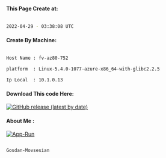
   
#### This Page Create at:

```bash

2022-04-29 - 03:38:08 UTC

```

#### Create By Machine:

```bash

Host Name : fv-az80-752

platform  : Linux-5.4.0-1077-azure-x86_64-with-glibc2.2.5

Ip Local  : 10.1.0.13

```
#### Download This code Here:

[![GitHub release (latest by date)](https://img.shields.io/github/v/release/Gosdan-Movsesian/Gosdan?style=for-the-badge&label=Download)](https://github.com/Gosdan-Movsesian/Gosdan/releases) 

</p> 

#### About Me :

[![App-Run](https://github.com/Gosdan-Movsesian/Gosdan/actions/workflows/App-Run.yml/badge.svg)](https://github.com/Gosdan-Movsesian/Gosdan/actions/workflows/App-Run.yml)

```bash

Gosdan-Movsesian

```

